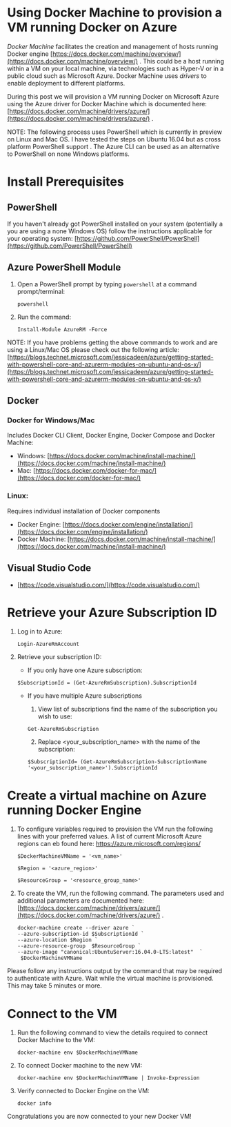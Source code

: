 # Using Docker Machine to provision a VM running Docker on Azure
_Docker Machine_ facilitates the creation and management of hosts running Docker engine [https://docs.docker.com/machine/overview/](https://docs.docker.com/machine/overview/) . This could be a host running within a VM on your local machine, via technologies such as Hyper-V or in a public cloud such as Microsoft Azure. Docker Machine uses _drivers_ to enable deployment to different platforms.

During this post we will provision a VM running Docker on Microsoft Azure using the Azure driver for Docker Machine which is documented here: [https://docs.docker.com/machine/drivers/azure/](https://docs.docker.com/machine/drivers/azure/) .

NOTE: The following process uses PowerShell which is currently in preview on Linux and Mac OS. I have tested the steps on Ubuntu 16.04 but as cross platform PowerShell support . The Azure CLI can be used as an alternative to PowerShell on none Windows platforms.

# Install Prerequisites
## PowerShell

If you haven't already got PowerShell installed on your system (potentially a you are using a none Windows OS) follow the instructions applicable for your operating system: [https://github.com/PowerShell/PowerShell](https://github.com/PowerShell/PowerShell)

## Azure PowerShell Module

1. Open a PowerShell prompt by typing ```powershell``` at a command prompt/terminal:

    ```
    powershell
    ```
2. Run the command:

    ```
    Install-Module AzureRM -Force
    ```
    
NOTE: If you have problems getting the above commands to work and are using a Linux/Mac OS please check out the following article:
[https://blogs.technet.microsoft.com/jessicadeen/azure/getting-started-with-powershell-core-and-azurerm-modules-on-ubuntu-and-os-x/](https://blogs.technet.microsoft.com/jessicadeen/azure/getting-started-with-powershell-core-and-azurerm-modules-on-ubuntu-and-os-x/)

## Docker

### Docker for Windows/Mac

Includes Docker CLI Client, Docker Engine, Docker Compose and Docker Machine:

- Windows: [https://docs.docker.com/machine/install-machine/](https://docs.docker.com/machine/install-machine/)
- Mac: [https://docs.docker.com/docker-for-mac/](https://docs.docker.com/docker-for-mac/)

### Linux:

Requires individual installation of Docker components

- Docker Engine: [https://docs.docker.com/engine/installation/](https://docs.docker.com/engine/installation/)
- Docker Machine: [https://docs.docker.com/machine/install-machine/](https://docs.docker.com/machine/install-machine/)

## Visual Studio Code

- [https://code.visualstudio.com/](https://code.visualstudio.com/)

# Retrieve your Azure Subscription ID

1. Log in to Azure:

    ```
    Login-AzureRmAccount
    ```

2. Retrieve your subscription ID:
    - If you only have one Azure subscription:
    
    ```
    $SubscriptionId = (Get-AzureRmSubscription).SubscriptionId
    ```
    
    - If you have multiple Azure subscriptions
        1. View list of subscriptions find the name of the subscription you wish to use:

        ```
        Get-AzureRmSubscription
        ```

        2. Replace <your_subscription_name> with the name of the subscription:
    
        ```
        $SubscriptionId= (Get-AzureRmSubscription-SubscriptionName '<your_subscription_name>').SubscriptionId
        ```

# Create a virtual machine on Azure running Docker Engine

1. To configure variables required to provision the VM run the following lines with your preferred values. A list of current Microsoft Azure regions can eb found here: https://azure.microsoft.com/regions/

    ```
    $DockerMachineVMName = '<vm_name>'

    $Region = '<azure_region>'

    $ResourceGroup = '<resource_group_name>'
    ```
    
    
2. To create the VM, run the following command. The parameters used  and additional parameters are documented here: [https://docs.docker.com/machine/drivers/azure/](https://docs.docker.com/machine/drivers/azure/) .

    ```
    docker-machine create --driver azure `
    --azure-subscription-id $SubscriptionId `
    --azure-location $Region `
    --azure-resource-group  $ResourceGroup `
    --azure-image "canonical:UbuntuServer:16.04.0-LTS:latest"  `
     $DockerMachineVMName
    ```
Please follow any instructions output by the command that may be required to authenticate with Azure. Wait while the virtual machine is provisioned. This may take 5 minutes or more.

# Connect to the VM

1. Run the following command to view the details required to connect Docker Machine to the VM:
 
    ```
    docker-machine env $DockerMachineVMName
    ```
2. To connect Docker machine to the new VM:

    ```
    docker-machine env $DockerMachineVMName | Invoke-Expression
    ```
3. Verify connected to Docker Engine on the VM:

    ```
    docker info
    ```
Congratulations you are now connected to your new Docker VM!